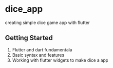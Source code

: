 # dice_app

creating simple dice game app with flutter

## Getting Started

1) Flutter and dart fundamentala
2) Basic syntax and features
3) Working with flutter widgets to make dice a app
